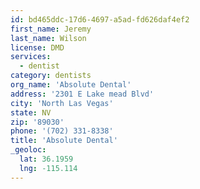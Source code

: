 ```yaml
---
id: bd465ddc-17d6-4697-a5ad-fd626daf4ef2
first_name: Jeremy
last_name: Wilson
license: DMD
services:
  - dentist
category: dentists
org_name: 'Absolute Dental'
address: '2301 E Lake mead Blvd'
city: 'North Las Vegas'
state: NV
zip: '89030'
phone: '(702) 331-8338'
title: 'Absolute Dental'
_geoloc:
  lat: 36.1959
  lng: -115.114
---
```

